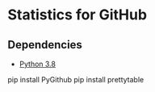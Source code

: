 # Statistics for GitHub

## Dependencies
- [Python 3.8](https://www.python.org/downloads/release/python-380/)

pip install PyGithub
pip install prettytable

